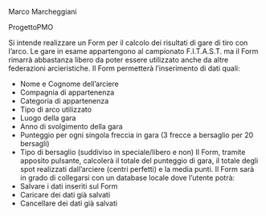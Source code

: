 Marco Marcheggiani

ProgettoPMO

Si intende realizzare un Form per il calcolo dei risultati di gare di tiro con l’arco. 
Le gare in esame appartengono al campionato F.I.T.A.S.T. ma il Form rimarrà abbastanza libero 
da poter essere utilizzato anche da altre federazioni arcieristiche.
Il Form permetterà l’inserimento di dati quali:
-	Nome e Cognome dell’arciere
-	Compagnia di appartenenza
-	Categoria di appartenenza
-	Tipo di arco utilizzato
-	Luogo della gara
-	Anno di svolgimento della gara
-	Punteggio per ogni singola freccia in gara (3 frecce a bersaglio per 20 bersagli)
-	Tipo di bersaglio (suddiviso in speciale/libero e non)
Il Form, tramite apposito pulsante, calcolerà il totale del punteggio di gara, il totale degli spot realizzati dall’arciere (centri perfetti) 
e la media punti.
Il Form sarà in grado di collegarsi con un database locale dove l’utente potrà:
-	Salvare i dati inseriti sul Form
-	Caricare dei dati già salvati
-	Cancellare dei dati già salvati


